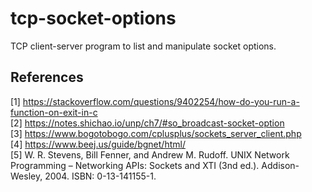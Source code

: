 # tcp-socket-options
TCP client-server program to list and manipulate socket options.

## References

[1] https://stackoverflow.com/questions/9402254/how-do-you-run-a-function-on-exit-in-c    
[2] https://notes.shichao.io/unp/ch7/#so_broadcast-socket-option   
[3] https://www.bogotobogo.com/cplusplus/sockets_server_client.php    
[4] https://www.beej.us/guide/bgnet/html/    
[5] W. R. Stevens, Bill Fenner, and Andrew M. Rudoff. UNIX Network Programming – Networking
APIs: Sockets and XTI (3nd ed.). Addison-Wesley, 2004. ISBN: 0-13-141155-1.
